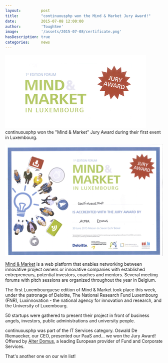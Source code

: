 ```yaml
---
layout:         post
title:          "continuousphp won the Mind & Market Jury Award!"
date:           2015-07-08 12:00:00
author:         'ToughSee'
image:          '/assets/2015-07-08/certificate.png'
hasDescription: true
categories:     news
---
```

![](/assets/2015-07-08/certificate_450.png)  
continuousphp won the "Mind & Market" Jury Award during their first event in Luxembourg.

<!--more-->
![ ](/assets/2015-07-08/certificate_1170.png)

[Mind & Market](http://www.mindandmarket.com/) is a web platform that enables networking between innovative project owners or innovative companies with established entrepreneurs, potential investors, coaches and mentors. Several meeting forums with pitch sessions are organized throughout the year in Belgium.

The first Luxembourguese edition of Mind & Market took place this week, under the patronage of Deloitte, The National Research Fund Luxembourg (FNR), Luxinnovation - the national agency for innovation and research, and the University of Luxembourg.

50 startups were gathered to present their project in front of business angels, investors, public administrations and university people.

continuousphp was part of the IT Services category. Oswald De Riemaecker, our CEO, presented our PaaS and... we won the Jury Award! Offered by [Alter Domus](http://www.alterdomus.com/), a leading European provider of Fund and Corporate Services.

That's another one on our win list!
